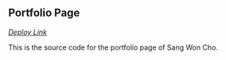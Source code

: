 ## **Portfolio Page**

_[Deploy Link](https://sang53.github.io)_

This is the source code for the portfolio page of Sang Won Cho.
